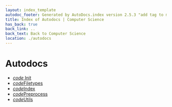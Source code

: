 ```yaml
---
layout: index_template
autodoc_footer: Generated by AutoDocs.index version 2.5.3 "add tag to make &lt;base&gt; work" ⓒ Starwort, 2020
title: Index of Autodocs | Computer Science
has_back: true
back_link: ..
back_text: Back to Computer Science
location: ./autodocs
---
```


# **Autodocs**

- <a href='./__init__.py'><i title='PY file' class="material-icons">code</i>  Init  </a>
- <a href='./filetypes.py'><i title='PY file' class="material-icons">code</i>Filetypes</a>
- <a href='./index.py'><i title='PY file' class="material-icons">code</i>Index</a>
- <a href='./preprocess.py'><i title='PY file' class="material-icons">code</i>Preprocess</a>
- <a href='./utils.py'><i title='PY file' class="material-icons">code</i>Utils</a>
